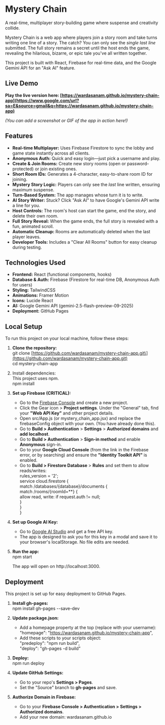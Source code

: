 # **Mystery Chain**

A real-time, multiplayer story-building game where suspense and creativity collide.

Mystery Chain is a web app where players join a story room and take turns writing one line of a story. The catch? You can only see the *single last line* submitted. The full story remains a secret until the host ends the game, revealing the hilarious, bizarre, or epic tale you've all written together.

This project is built with React, Firebase for real-time data, and the Google Gemini API for an "Ask AI" feature.

## **Live Demo**

**Play the live version here: [https://wardasanam.github.io/mystery-chain-app](https://www.google.com/url?sa=E&source=gmail&q=https://wardasanam.github.io/mystery-chain-app)**

*(You can add a screenshot or GIF of the app in action here\!)*

## **Features**

* **Real-time Multiplayer:** Uses Firebase Firestore to sync the lobby and game state instantly across all clients.  
* **Anonymous Auth:** Quick and easy login—just pick a username and play.  
* **Create & Join Rooms:** Create new story rooms (open or password-protected) or join existing ones.  
* **Short Room IDs:** Generates a 4-character, easy-to-share room ID for joining.  
* **Mystery Story Logic:** Players can only see the *last* line written, ensuring maximum suspense.  
* **Turn-Based System:** The app manages whose turn it is to write.  
* **AI Story Writer:** Stuck? Click "Ask AI" to have Google's Gemini API write a line for you.  
* **Host Controls:** The room's host can start the game, end the story, and delete their own room.  
* **Full Story Reveal:** When the game ends, the full story is revealed with a fun, animated scroll.  
* **Automatic Cleanup:** Rooms are automatically deleted when the last player leaves.  
* **Developer Tools:** Includes a "Clear All Rooms" button for easy cleanup during testing.

## **Technologies Used**

* **Frontend:** React (functional components, hooks)  
* **Database & Auth:** Firebase (Firestore for real-time DB, Anonymous Auth for users)  
* **Styling:** TailwindCSS  
* **Animations:** Framer Motion  
* **Icons:** Lucide React  
* **AI:** Google Gemini API (gemini-2.5-flash-preview-09-2025)  
* **Deployment:** GitHub Pages

## **Local Setup**

To run this project on your local machine, follow these steps:

1. **Clone the repository:**  
   git clone \[https://github.com/wardasanam/mystery-chain-app.git\](https://github.com/wardasanam/mystery-chain-app.git)  
   cd mystery-chain-app

2. Install dependencies:  
   This project uses npm.  
   npm install

3. **Set up Firebase (CRITICAL):**  
   * Go to the [Firebase Console](https://console.firebase.google.com/) and create a new project.  
   * Click the Gear icon \> **Project settings**. Under the "General" tab, find your **"Web API Key"** and other project details.  
   * Open src/App.js (or mystery\_chain\_app.jsx) and replace the firebaseConfig object with your own. (You have already done this).  
   * Go to **Build \> Authentication** \> **Settings** \> **Authorized domains** and **add localhost**.  
   * Go to **Build \> Authentication** \> **Sign-in method** and enable **Anonymous** sign-in.  
   * Go to your **Google Cloud Console** (from the link in the Firebase error, or by searching) and ensure the **"Identity Toolkit API"** is enabled.  
   * Go to **Build \> Firestore Database** \> **Rules** and set them to allow reads/writes:  
     rules\_version \= '2';  
     service cloud.firestore {  
       match /databases/{database}/documents {  
         match /rooms/{roomId=\*\*} {  
           allow read, write: if request.auth \!= null;  
         }  
       }  
     }

4. **Set up Google AI Key:**  
   * Go to [Google AI Studio](https://aistudio.google.com/app) and get a free API key.  
   * The app is designed to ask you for this key in a modal and save it to your browser's localStorage. No file edits are needed.  
5. **Run the app:**  
   npm start

   The app will open on http://localhost:3000.

## **Deployment**

This project is set up for easy deployment to GitHub Pages.

1. **Install gh-pages:**  
   npm install gh-pages \--save-dev

2. **Update package.json:**  
   * Add a homepage property at the top (replace with your username):  
     "homepage": "https://wardasanam.github.io/mystery-chain-app",  
   * Add these scripts to your scripts object:  
     "predeploy": "npm run build",  
     "deploy": "gh-pages \-d build"

3. **Deploy:**  
   npm run deploy

4. **Update GitHub Settings:**  
   * Go to your repo's **Settings \> Pages**.  
   * Set the "Source" branch to **gh-pages** and save.  
5. **Authorize Domain in Firebase:**  
   * Go to your **Firebase Console \> Authentication \> Settings \> Authorized domains**.  
   * Add your new domain: wardasanam.github.io